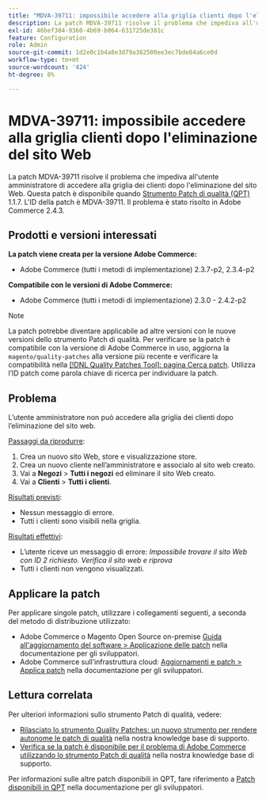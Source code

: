 ```yaml
---
title: "MDVA-39711: impossibile accedere alla griglia clienti dopo l'eliminazione del sito Web"
description: La patch MDVA-39711 risolve il problema che impediva all'utente amministratore di accedere alla griglia dei clienti dopo l'eliminazione del sito Web. Questa patch è disponibile quando è installato [Quality Patches Tool (QPT)](/help/announcements/adobe-commerce-announcements/magento-quality-patches-released-new-tool-to-self-serve-quality-patches.md) 1.1.7. L'ID della patch è MDVA-39711. Il problema è stato risolto in Adobe Commerce 2.4.3.
exl-id: 46bef304-9360-4b69-b064-631725de381c
feature: Configuration
role: Admin
source-git-commit: 1d2e0c1b4a8e3d79a362500ee3ec7bde84a6ce0d
workflow-type: tm+mt
source-wordcount: '424'
ht-degree: 0%

---
```


# MDVA-39711: impossibile accedere alla griglia clienti dopo l&#39;eliminazione del sito Web

La patch MDVA-39711 risolve il problema che impediva all&#39;utente amministratore di accedere alla griglia dei clienti dopo l&#39;eliminazione del sito Web. Questa patch è disponibile quando [Strumento Patch di qualità (QPT)](/help/announcements/adobe-commerce-announcements/magento-quality-patches-released-new-tool-to-self-serve-quality-patches.md) 1.1.7. L&#39;ID della patch è MDVA-39711. Il problema è stato risolto in Adobe Commerce 2.4.3.

## Prodotti e versioni interessati

**La patch viene creata per la versione Adobe Commerce:**

* Adobe Commerce (tutti i metodi di implementazione) 2.3.7-p2, 2.3.4-p2

**Compatibile con le versioni di Adobe Commerce:**

* Adobe Commerce (tutti i metodi di implementazione) 2.3.0 - 2.4.2-p2

>[!NOTE]
>
>La patch potrebbe diventare applicabile ad altre versioni con le nuove versioni dello strumento Patch di qualità. Per verificare se la patch è compatibile con la versione di Adobe Commerce in uso, aggiorna la `magento/quality-patches` alla versione più recente e verificare la compatibilità nella [[!DNL Quality Patches Tool]: pagina Cerca patch](https://devdocs.magento.com/quality-patches/tool.html#patch-grid). Utilizza l’ID patch come parola chiave di ricerca per individuare la patch.

## Problema

L’utente amministratore non può accedere alla griglia dei clienti dopo l’eliminazione del sito web.

<u>Passaggi da riprodurre</u>:

1. Crea un nuovo sito Web, store e visualizzazione store.
1. Crea un nuovo cliente nell’amministratore e associalo al sito web creato.
1. Vai a **Negozi** > **Tutti i negozi** ed eliminare il sito Web creato.
1. Vai a **Clienti** > **Tutti i clienti**.

<u>Risultati previsti</u>:

* Nessun messaggio di errore.
* Tutti i clienti sono visibili nella griglia.

<u>Risultati effettivi</u>:

* L’utente riceve un messaggio di errore: *Impossibile trovare il sito Web con ID 2 richiesto. Verifica il sito web e riprova*
* Tutti i clienti non vengono visualizzati.

## Applicare la patch

Per applicare singole patch, utilizzare i collegamenti seguenti, a seconda del metodo di distribuzione utilizzato:

* Adobe Commerce o Magento Open Source on-premise [Guida all&#39;aggiornamento del software > Applicazione delle patch](https://devdocs.magento.com/guides/v2.4/comp-mgr/patching/mqp.html) nella documentazione per gli sviluppatori.
* Adobe Commerce sull’infrastruttura cloud: [Aggiornamenti e patch > Applica patch](https://devdocs.magento.com/cloud/project/project-patch.html) nella documentazione per gli sviluppatori.

## Lettura correlata

Per ulteriori informazioni sullo strumento Patch di qualità, vedere:

* [Rilasciato lo strumento Quality Patches: un nuovo strumento per rendere autonome le patch di qualità](/help/announcements/adobe-commerce-announcements/magento-quality-patches-released-new-tool-to-self-serve-quality-patches.md) nella nostra knowledge base di supporto.
* [Verifica se la patch è disponibile per il problema di Adobe Commerce utilizzando lo strumento Patch di qualità](/help/support-tools/patches-available-in-qpt-tool/check-patch-for-magento-issue-with-magento-quality-patches.md) nella nostra knowledge base di supporto.

Per informazioni sulle altre patch disponibili in QPT, fare riferimento a [Patch disponibili in QPT](https://devdocs.magento.com/quality-patches/tool.html#patch-grid) nella documentazione per gli sviluppatori.
